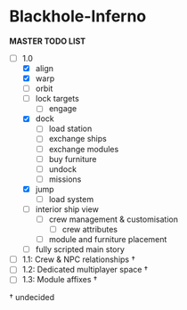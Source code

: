 # Blackhole-Inferno

**__MASTER TODO LIST__**
* [ ] 1.0
  * [x] align
  * [x] warp 
  * [ ] orbit
  * [ ] lock targets
    * [ ] engage
  * [x] dock
    * [ ] load station
    * [ ] exchange ships
    * [ ] exchange modules
    * [ ] buy furniture
    * [ ] undock
    * [ ] missions
  * [x] jump
    * [ ] load system
  * [ ] interior ship view
    * [ ] crew management & customisation
      * [ ] crew attributes
    * [ ] module and furniture placement
  * [ ] fully scripted main story
* [ ] 1.1: Crew & NPC relationships †
* [ ] 1.2: Dedicated multiplayer space †
* [ ] 1.3: Module affixes †

† undecided